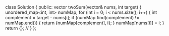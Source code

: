 class Solution {
public:
    vector<int> twoSum(vector<int>& nums, int target) {
        unordered_map<int, int> numMap; 
        for (int i = 0; i < nums.size(); i++) {
            int complement = target - nums[i]; 
            if (numMap.find(complement) != numMap.end()) { 
                return {numMap[complement], i}; 
            }
            numMap[nums[i]] = i; 
        }
        return {}; // 
    }
};
